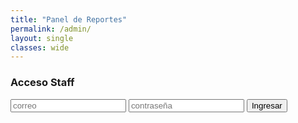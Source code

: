 ```yaml
---
title: "Panel de Reportes"
permalink: /admin/
layout: single
classes: wide
---
```


<div id="auth">
  <h3>Acceso Staff</h3>
  <input id="email" type="email" placeholder="correo">
  <input id="password" type="password" placeholder="contraseña">
  <button id="login" class="btn btn--primary">Ingresar</button>
  <p id="auth-msg"></p>
</div>

<div id="panel" style="display:none">
  <h3>Reportes</h3>
  <div id="filters" style="margin-bottom:.5rem">
    <select id="statusFilter">
      <option value="">Todos</option>
      <option>nuevo</option>
      <option>en_progreso</option>
      <option>resuelto</option>
      <option>archivado</option>
    </select>
    <button id="reload">Recargar</button>
  </div>
  <div id="list"></div>
  <pre id="admin-debug" style="white-space:pre-wrap;font-size:.9rem;opacity:.8"></pre>
</div>

<script src="https://cdn.jsdelivr.net/npm/@supabase/supabase-js@2"></script>
<script>
  const SUPABASE_URL = "https://azcjmmgblcohyzrzsqtr.supabase.co";
  const SUPABASE_ANON = "eyJhbGciOiJIUzI1NiIsInR5cCI6IkpXVCJ9.eyJpc3MiOiJzdXBhYmFzZSIsInJlZiI6ImF6Y2ptbWdibGNvaHl6cnpzcXRyIiwicm9sZSI6ImFub24iLCJpYXQiOjE3NjExNTA5ODIsImV4cCI6MjA3NjcyNjk4Mn0.774kuEsyQouXklSW0DvLU44u0u7umH9x1f4tERC-YOk";
  const sb = supabase.createClient(SUPABASE_URL, SUPABASE_ANON);

  const authBox = document.getElementById('auth');
  const panel   = document.getElementById('panel');
  const list    = document.getElementById('list');
  const statusFilter = document.getElementById('statusFilter');
  const aMsg    = document.getElementById('auth-msg');
  const dbg     = document.getElementById('admin-debug');

  document.getElementById('login').onclick = async () => {
    aMsg.textContent = "Ingresando...";
    dbg.textContent = "";
    const email = document.getElementById('email').value.trim();
    const password = document.getElementById('password').value.trim();
    const { data, error } = await sb.auth.signInWithPassword({ email, password });
    if (error) { aMsg.textContent = "❌ " + error.message; return; }
    aMsg.textContent = "";
    authBox.style.display='none';
    panel.style.display='block';
    await load();
  };

  document.getElementById('reload').onclick = load;
  statusFilter.onchange = load;

  async function load() {
    list.textContent = 'Cargando...';
    dbg.textContent = '';
    let q = sb.from('reports').select('*').order('created_at', { ascending:false });
    if (statusFilter.value) q = q.eq('status', statusFilter.value);
    const { data, error } = await q;
    if (error) { list.textContent = '❌ ' + error.message; return; }
    list.innerHTML = data.map(render).join('');
    bindActions();
  }

  function render(r) {
    return `
      <div class="card" data-id="${r.id}">
        <h4>${r.category} — <small>${new Date(r.created_at).toLocaleString()}</small></h4>
        <p><b>Nick:</b> ${r.player_nick} · <b>Email:</b> ${r.player_email}</p>
        <p><b>Modo:</b> ${r.server_mode} · <b>Estado:</b> <span class="status">${r.status}</span></p>
        ${r.evidence_url ? `<p><b>Evidencia:</b> <a href="${r.evidence_url}" target="_blank">${r.evidence_url}</a></p>` : ''}
        <p>${r.description.replaceAll('<','&lt;')}</p>
        ${r.admin_reply ? `<p><b>Respuesta:</b> ${r.admin_reply}</p>` : ''}
        <div class="actions">
          <select class="set-status">
            <option value="">Cambiar estado…</option>
            <option>nuevo</option>
            <option>en_progreso</option>
            <option>resuelto</option>
            <option>archivado</option>
          </select>
          <button class="delete">Eliminar</button>
        </div>
      </div>`;
  }

  function bindActions() {
    document.querySelectorAll('.set-status').forEach(sel => {
      sel.onchange = async (e) => {
        const card = e.target.closest('.card');
        const id = card.dataset.id;
        const status = e.target.value;
        if (!status) return;
        const { error } = await sb.from('reports').update({ status }).eq('id', id);
        if (error) alert('❌ ' + error.message);
        else card.querySelector('.status').textContent = status;
      };
    });

    document.querySelectorAll('.delete').forEach(btn => {
      btn.onclick = async (e) => {
        const card = e.target.closest('.card');
        if (!confirm('¿Eliminar reporte?')) return;
        const { error } = await sb.from('reports').delete().eq('id', card.dataset.id);
        if (error) alert('❌ ' + error.message);
        else card.remove();
      };
    });
  }
</script>